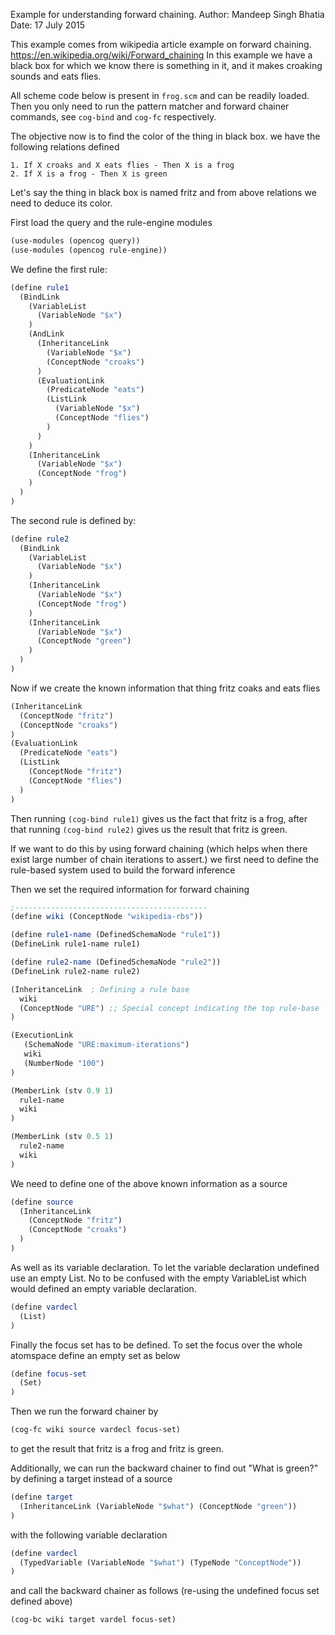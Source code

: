 Example for understanding forward chaining.
Author: Mandeep Singh Bhatia
Date: 17 July 2015

This example comes from wikipedia article example on forward chaining.
https://en.wikipedia.org/wiki/Forward_chaining In this example we have
a black box for which we know there is something in it, and it makes
croaking sounds and eats flies.

All scheme code below is present in `frog.scm` and can be readily
loaded. Then you only need to run the pattern matcher and forward
chainer commands, see `cog-bind` and `cog-fc` respectively.

The objective now is to find the color of the thing in black box.  we
have the following relations defined

```
1. If X croaks and X eats flies - Then X is a frog
2. If X is a frog - Then X is green
```

Let's say the thing in black box is named fritz and from above
relations we need to deduce its color.

First load the query and the rule-engine modules
```scheme
(use-modules (opencog query))
(use-modules (opencog rule-engine))
```

We define the first rule:
```scheme
(define rule1
  (BindLink
    (VariableList
      (VariableNode "$x")
    )
    (AndLink
      (InheritanceLink
        (VariableNode "$x")
        (ConceptNode "croaks")
      )
      (EvaluationLink
        (PredicateNode "eats")
        (ListLink
          (VariableNode "$x")
          (ConceptNode "flies")
        )
      )
    )
    (InheritanceLink
      (VariableNode "$x")
      (ConceptNode "frog")
    )
  )
)
```

The second rule is defined by:
```scheme
(define rule2
  (BindLink
    (VariableList
      (VariableNode "$x")
    )
    (InheritanceLink
      (VariableNode "$x")
      (ConceptNode "frog")
    )
    (InheritanceLink
      (VariableNode "$x")
      (ConceptNode "green")
    )
  )
)
```

Now if we create the known information that thing fritz coaks and eats flies
```scheme
(InheritanceLink
  (ConceptNode "fritz")
  (ConceptNode "croaks")
)
(EvaluationLink
  (PredicateNode "eats")
  (ListLink
    (ConceptNode "fritz")
    (ConceptNode "flies")
  )
)
```

Then running `(cog-bind rule1)` gives us the fact that fritz is a
frog, after that running `(cog-bind rule2)` gives us the result that
fritz is green.

If we want to do this by using forward chaining (which helps when
there exist large number of chain iterations to assert.) we first need
to define the rule-based system used to build the forward inference

Then we set the required information for forward chaining
```scheme
;-------------------------------------------
(define wiki (ConceptNode "wikipedia-rbs"))

(define rule1-name (DefinedSchemaNode "rule1"))
(DefineLink rule1-name rule1)

(define rule2-name (DefinedSchemaNode "rule2"))
(DefineLink rule2-name rule2)

(InheritanceLink  ; Defining a rule base
  wiki
  (ConceptNode "URE") ;; Special concept indicating the top rule-base
)

(ExecutionLink
   (SchemaNode "URE:maximum-iterations")
   wiki
   (NumberNode "100")
)

(MemberLink (stv 0.9 1)
  rule1-name
  wiki
)

(MemberLink (stv 0.5 1)
  rule2-name
  wiki
)
```

We need to define one of the above known information as a source
```scheme
(define source
  (InheritanceLink
    (ConceptNode "fritz")
    (ConceptNode "croaks")
  )
)
```

As well as its variable declaration. To let the variable declaration
undefined use an empty List. No to be confused with the empty
VariableList which would defined an empty variable declaration.
```scheme
(define vardecl
  (List)
)
```

Finally the focus set has to be defined. To set the focus over the
whole atomspace define an empty set as below
```scheme
(define focus-set
  (Set)
)
```

Then we run the forward chainer by
```scheme
(cog-fc wiki source vardecl focus-set)
```
to get the result that fritz is a frog and fritz is green.

Additionally, we can run the backward chainer to find out "What is
green?" by defining a target instead of a source
```scheme
(define target
  (InheritanceLink (VariableNode "$what") (ConceptNode "green"))
)
```

with the following variable declaration
```scheme
(define vardecl
  (TypedVariable (VariableNode "$what") (TypeNode "ConceptNode"))
)
```

and call the backward chainer as follows (re-using the undefined focus
set defined above)
```scheme
(cog-bc wiki target vardel focus-set)
```
